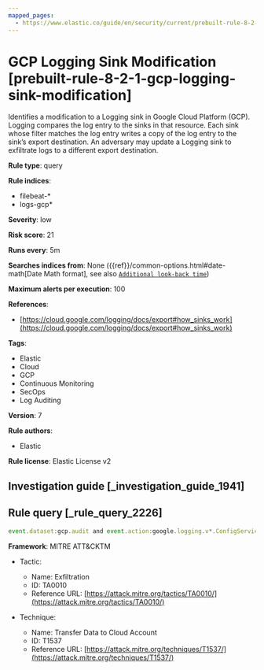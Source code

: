 ```yaml
---
mapped_pages:
  - https://www.elastic.co/guide/en/security/current/prebuilt-rule-8-2-1-gcp-logging-sink-modification.html
---
```


# GCP Logging Sink Modification [prebuilt-rule-8-2-1-gcp-logging-sink-modification]

Identifies a modification to a Logging sink in Google Cloud Platform (GCP). Logging compares the log entry to the sinks in that resource. Each sink whose filter matches the log entry writes a copy of the log entry to the sink’s export destination. An adversary may update a Logging sink to exfiltrate logs to a different export destination.

**Rule type**: query

**Rule indices**:

* filebeat-*
* logs-gcp*

**Severity**: low

**Risk score**: 21

**Runs every**: 5m

**Searches indices from**: None ({{ref}}/common-options.html#date-math[Date Math format], see also [`Additional look-back time`](docs-content://solutions/security/detect-and-alert/create-detection-rule.md#rule-schedule))

**Maximum alerts per execution**: 100

**References**:

* [https://cloud.google.com/logging/docs/export#how_sinks_work](https://cloud.google.com/logging/docs/export#how_sinks_work)

**Tags**:

* Elastic
* Cloud
* GCP
* Continuous Monitoring
* SecOps
* Log Auditing

**Version**: 7

**Rule authors**:

* Elastic

**Rule license**: Elastic License v2

## Investigation guide [_investigation_guide_1941]



## Rule query [_rule_query_2226]

```js
event.dataset:gcp.audit and event.action:google.logging.v*.ConfigServiceV*.UpdateSink and event.outcome:success
```

**Framework**: MITRE ATT&CKTM

* Tactic:

    * Name: Exfiltration
    * ID: TA0010
    * Reference URL: [https://attack.mitre.org/tactics/TA0010/](https://attack.mitre.org/tactics/TA0010/)

* Technique:

    * Name: Transfer Data to Cloud Account
    * ID: T1537
    * Reference URL: [https://attack.mitre.org/techniques/T1537/](https://attack.mitre.org/techniques/T1537/)



